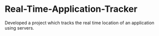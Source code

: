 # Real-Time-Application-Tracker
Developed a project which tracks the real time location of an application using servers.

